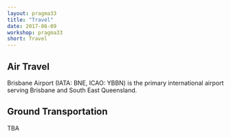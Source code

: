 ```yaml
---
layout: pragma33
title: "Travel"
date: 2017-06-09
workshop: pragma33
short: Travel
---
```


## Air Travel

Brisbane Airport (IATA: BNE, ICAO: YBBN) is the primary international airport
serving Brisbane and South East Queensland. 

## Ground Transportation

TBA

